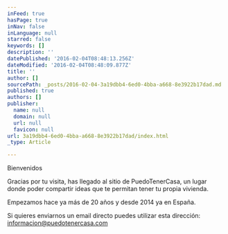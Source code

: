 ```yaml
---
inFeed: true
hasPage: true
inNav: false
inLanguage: null
starred: false
keywords: []
description: ''
datePublished: '2016-02-04T08:48:13.256Z'
dateModified: '2016-02-04T08:48:09.877Z'
title: ''
author: []
sourcePath: _posts/2016-02-04-3a19dbb4-6ed0-4bba-a668-8e3922b17dad.md
published: true
authors: []
publisher:
  name: null
  domain: null
  url: null
  favicon: null
url: 3a19dbb4-6ed0-4bba-a668-8e3922b17dad/index.html
_type: Article

---
```

Bienvenidos

Gracias por tu visita, has llegado al sitio de PuedoTenerCasa, un lugar donde poder compartir ideas que te permitan tener tu propia vivienda.

Empezamos hace ya más de 20 años y desde 2014 ya en España.

Si quieres enviarnos un email directo puedes utilizar esta dirección: informacion@puedotenercasa.com